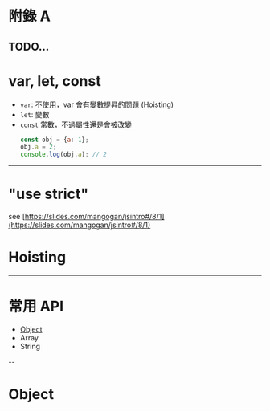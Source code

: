 # 附錄 A
<!-- .slide: id="appendix" -->
TODO...
--

# var, let, const
<!-- .slide: id="appendix_declare" -->

- `var`: 不使用，var 會有變數提昇的問題 (Hoisting)
- `let`: 變數
- `const` 常數，不過屬性還是會被改變
    ```js
    const obj = {a: 1};
    obj.a = 2;
    console.log(obj.a); // 2
    ```
---

# "use strict"
<!-- .slide: id="appendix_strict" -->
see [https://slides.com/mangogan/jsintro#/8/1](https://slides.com/mangogan/jsintro#/8/1)
# Hoisting

---

# 常用 API

- [Object](#/Object)
- Array
- String

--

# Object
<!-- .slide: id="Object" data-transition="concave" data-background="#A7C66B" -->